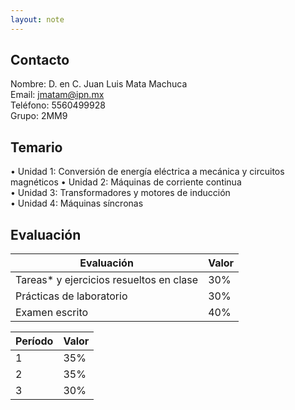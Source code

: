```yaml
---
layout: note
---
```


## Contacto
Nombre: D. en C. Juan Luis Mata Machuca  
Email: jmatam@ipn.mx  
Teléfono: 5560499928  
Grupo: 2MM9
  

## Temario

  
• Unidad 1: Conversión de energía eléctrica a mecánica y circuitos magnéticos
• Unidad 2: Máquinas de corriente continua  
• Unidad 3: Transformadores y motores de inducción  
• Unidad 4: Máquinas síncronas  
  

## Evaluación

|Evaluación|Valor|
|---|---|
|Tareas* y ejercicios resueltos en clase|30%|
|Prácticas de laboratorio|30%|
|Examen escrito|40%|

|Período|Valor|
|---|---|
|1|35%|
|2|35%|
|3|30%|
